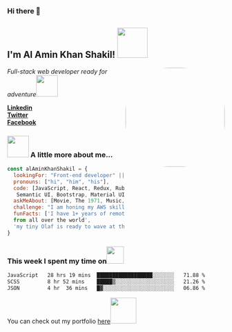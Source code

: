 ### Hi there 👋


<h2>I'm Al Amin Khan Shakil! <img src="https://i.gifer.com/4vss.gif" width="70"></h2>
<img align='right' src="https://i.pinimg.com/originals/06/60/ef/0660efe82fa3da42ed56eef013171835.gif" width="230" style="border-radius: 100px;">
<p><em>Full-stack web developer ready for adventure</em><img src="https://media.giphy.com/media/XGma2iRIHTKkwqRkFl/giphy.gif" width="50"></p>

[**Linkedin**](https://www.linkedin.com/in/al-amin-khan-shakil-5a3b29252/)<br>
[**Twitter**](https://twitter.com/AlAminKhan85004)<br>
[**Facebook**](https://www.facebook.com/profile.php?id=100088592491412)


### <img src="https://thumbs.gfycat.com/SkinnyNauticalGyrfalcon-size_restricted.gif" width="50"> A little more about me...  

```javascript
const alAminKhanShakil = {
  lookingFor: "Front-end developer" || "Full-stack web developer",
  pronouns: ["hi", "him", "his"],
  code: [JavaScript, React, Redux, Ruby on Rails, HTML/CSS/SCSS,
   Semantic UI, Bootstrap, Material UI],
  askMeAbout: [Movie, The 1971, Music, Books, South Asian Culture],
  challenge: "I am honing my AWS skills and picking up unit testing",
  funFacts: ['I have 1+ years of remote work experience with devs 
  from all over the world', 
  'my tiny Olaf is ready to wave at the right offer']
}
```
### This week I spent my time on<img src="https://media.giphy.com/media/SvQzkTQb3ZwKcj1QTO/giphy.gif" width="40">

<!--START_SECTION:waka-->

```txt
JavaScript   28 hrs 19 mins  ██████████████████░░░░░░░   71.88 %
SCSS         8 hr 52 mins    █████▒░░░░░░░░░░░░░░░░░░░   21.26 %
JSON         4 hr  36 mins   █▓░░░░░░░░░░░░░░░░░░░░░░░   06.86 %
```

<!--END_SECTION:waka-->
<!--
<p>Latest Blog Posts<img src="https://media.giphy.com/media/THICzXhqZItpoFX7aD/giphy.gif" width="55"></p>

<!-- BLOG-POST-LIST:START 
- [Upgrade your React game with TypeScript: Routes](https://dev.to/misselliev/upgrade-your-react-game-with-typescript-routing-4c59)
- [Upgrade your React game with TypeScript: More on Types](https://dev.to/misselliev/upgrade-your-react-game-with-typescript-more-on-types-5o8)
- [Show off with Github&#39;s README](https://dev.to/misselliev/show-off-with-github-s-readme-40eh)
<!-- BLOG-POST-LIST:END -->

<p>You can check out my portfolio <a href="https://al-amin-khan-shakil.github.io/Demo-Portfolio/">here</a><img src="https://media.giphy.com/media/cKPse5DZaptID3YAMK/giphy.gif" width="60"></p>
